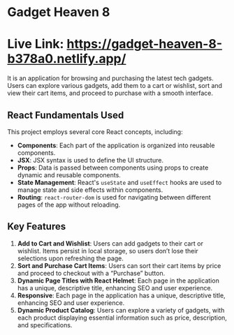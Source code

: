 # Gadget Heaven 8

# Live Link: https://gadget-heaven-8-b378a0.netlify.app/

It is an application for browsing and purchasing the latest tech gadgets. Users can explore various gadgets, add them to a cart or wishlist, sort and view their cart items, and proceed to purchase with a smooth interface.

## React Fundamentals Used


This project employs several core React concepts, including:

- **Components**: Each part of the application is organized into reusable components.
- **JSX**: JSX syntax is used to define the UI structure.
- **Props**: Data is passed between components using props to create dynamic and reusable components.
- **State Management**: React's `useState` and `useEffect` hooks are used to manage state and side effects within components.
- **Routing**: `react-router-dom` is used for navigating between different pages of the app without reloading.


## Key Features


1. **Add to Cart and Wishlist**: Users can add gadgets to their cart or wishlist. Items persist in local storage, so users don’t lose their selections upon refreshing the page.
2. **Sort and Purchase Cart Items**: Users can sort their cart items by price and proceed to checkout with a “Purchase” button.
3. **Dynamic Page Titles with React Helmet**: Each page in the application has a unique, descriptive title, enhancing SEO and user experience.
4. **Responsive**: Each page in the application has a unique, descriptive title, enhancing SEO and user experience.
5. **Dynamic Product Catalog**: Users can explore a variety of gadgets, with each product displaying essential information such as price, description, and specifications.

